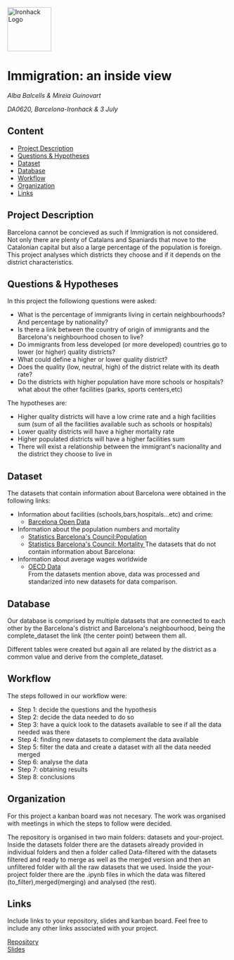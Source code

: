<img src="https://bit.ly/2VnXWr2" alt="Ironhack Logo" width="100"/>

# Immigration: an inside view
*Alba Balcells & Mireia Guinovart*

*DA0620, Barcelona-Ironhack & 3 July*

## Content
- [Project Description](#project-description)
- [Questions & Hypotheses](#questions-hypotheses)
- [Dataset](#dataset)
- [Database](#database)
- [Workflow](#workflow)
- [Organization](#organization)
- [Links](#links)


## Project Description
Barcelona cannot be concieved as such if Immigration is not considered. Not only there are plenty of Catalans and Spaniards that move to the Catalonian capital but also a large percentage of the population is foreign. This project analyses which districts they choose and if it depends on the district characteristics.

## Questions & Hypotheses

In this project the followiong questions were asked:

- What is the percentage of immigrants living in certain neighbourhoods? And percentage by nationality?
- Is there a link between the country of origin of immigrants and the Barcelona's neighbourhood chosen to live?
- Do immigrants from less developed (or more developed) countries go to lower (or higher) quality districts?
- What could define a higher or lower quality district?
- Does the quality (low, neutral, high) of the district relate with its death rate? 
- Do the districts with higher population have more schools or hospitals? what about the other facilities (parks, sports centers,etc)

The hypotheses are:

- Higher quality districts will have a low crime rate and a high facilities sum (sum of all the facilities available such as schools or hospitals)
- Lower quality districts will have a higher mortality rate
- Higher populated districts will have a higher facilities sum
- There will exist a relationship between the immigrant's nacionality and the district they choose to live in

## Dataset
The datasets that contain information about Barcelona were obtained in the following links:
- Information about facilities (schools,bars,hospitals...etc) and crime:
    - [Barcelona Open Data](https://opendata-ajuntament.barcelona.cat/en/)
- Information about the population numbers and mortality
    - [Statistics Barcelona's Council:Population](https://www.bcn.cat/estadistica/castella/dades/anuari/cap02/C020102.htm)
    - [Statistics Barcelona's Council: Mortality ](https://www.bcn.cat/estadistica/catala/dades/barris/tvida/salutpublica/t318.htm)
The datasets that do not contain information about Barcelona:
- Information about average wages worldwide
    - [OECD Data](https://data.oecd.org/earnwage/average-wages.htm)
<br>From the datasets mention above, data was processed and standarized into new datasets for data comparison.

## Database
Our database is comprised by multiple datasets that are connected to each other by the Barcelona's district and Barcelona's neighbourhood, being the complete_dataset the link (the center point) between them all. 

Different tables were created but again all are related by the district as a common value and derive from the complete_dataset.


## Workflow
The steps followed in our workflow were:
- Step 1: decide the questions and the hypothesis
- Step 2: decide the data needed to do so
- Step 3: have a quick look to the datasets available to see if all the data needed was there
- Step 4: finding new datasets to complement the data available
- Step 5: filter the data and create a dataset with all the data needed merged
- Step 6: analyse the data
- Step 7: obtaining results
- Step 8: conclusions

## Organization

For this project a kanban board was not necesary. The work was organised with meetings in which the steps to follow were decided. 

The repository is organised in two main folders: datasets and your-project. 
Inside the datasets folder there are the datasets already provided in individual folders and then a folder called Data-filtered with the datasets filtered and ready to merge as well as the merged version and then an unfiltered folder with all the raw datasets that we used.
Inside the your-project folder there are the .ipynb files in which the data was filtered (to_filter),merged(merging) and analysed (the rest).


## Links
Include links to your repository, slides and kanban board. Feel free to include any other links associated with your project.

[Repository](https://github.com/albabalcells/Project-Week-2-Barcelona)  
[Slides](https://docs.google.com/presentation/d/1nE8OsijBlGWmCbeEfTgpk23ado72Slf0hYDsBz9YJ0Q/edit?usp=sharing)  

